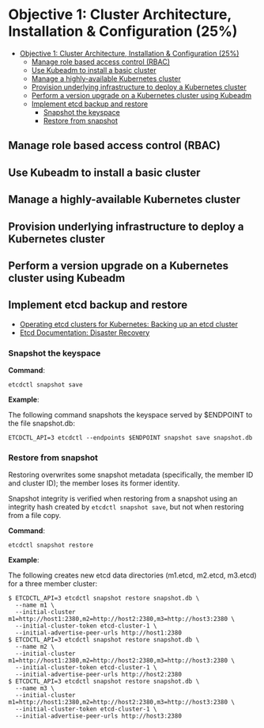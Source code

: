 # Objective 1: Cluster Architecture, Installation & Configuration (25%)

- [Objective 1: Cluster Architecture, Installation & Configuration (25%)](#objective-1-cluster-architecture-installation--configuration-25)
  - [Manage role based access control (RBAC)](#manage-role-based-access-control-rbac)
  - [Use Kubeadm to install a basic cluster](#use-kubeadm-to-install-a-basic-cluster)
  - [Manage a highly-available Kubernetes cluster](#manage-a-highly-available-kubernetes-cluster)
  - [Provision underlying infrastructure to deploy a Kubernetes cluster](#provision-underlying-infrastructure-to-deploy-a-kubernetes-cluster)
  - [Perform a version upgrade on a Kubernetes cluster using Kubeadm](#perform-a-version-upgrade-on-a-kubernetes-cluster-using-kubeadm)
  - [Implement etcd backup and restore](#implement-etcd-backup-and-restore)
    - [Snapshot the keyspace](#snapshot-the-keyspace)
    - [Restore from snapshot](#restore-from-snapshot)

## Manage role based access control (RBAC)

## Use Kubeadm to install a basic cluster

## Manage a highly-available Kubernetes cluster

## Provision underlying infrastructure to deploy a Kubernetes cluster

## Perform a version upgrade on a Kubernetes cluster using Kubeadm

## Implement etcd backup and restore

- [Operating etcd clusters for Kubernetes: Backing up an etcd cluster](https://kubernetes.io/docs/tasks/administer-cluster/configure-upgrade-etcd/#backing-up-an-etcd-cluster)
- [Etcd Documentation: Disaster Recovery](https://etcd.io/docs/v3.4.0/op-guide/recovery/)

### Snapshot the keyspace

**Command**:

`etcdctl snapshot save`

**Example**:

The following command snapshots the keyspace served by $ENDPOINT to the file snapshot.db:

`ETCDCTL_API=3 etcdctl --endpoints $ENDPOINT snapshot save snapshot.db`

### Restore from snapshot

Restoring overwrites some snapshot metadata (specifically, the member ID and cluster ID); the member loses its former identity.

Snapshot integrity is verified when restoring from a snapshot using an integrity hash created by `etcdctl snapshot save`, but not when restoring from a file copy.

**Command**:

`etcdctl snapshot restore`

**Example**:

The following creates new etcd data directories (m1.etcd, m2.etcd, m3.etcd) for a three member cluster:

```
$ ETCDCTL_API=3 etcdctl snapshot restore snapshot.db \
  --name m1 \
  --initial-cluster m1=http://host1:2380,m2=http://host2:2380,m3=http://host3:2380 \
  --initial-cluster-token etcd-cluster-1 \
  --initial-advertise-peer-urls http://host1:2380
$ ETCDCTL_API=3 etcdctl snapshot restore snapshot.db \
  --name m2 \
  --initial-cluster m1=http://host1:2380,m2=http://host2:2380,m3=http://host3:2380 \
  --initial-cluster-token etcd-cluster-1 \
  --initial-advertise-peer-urls http://host2:2380
$ ETCDCTL_API=3 etcdctl snapshot restore snapshot.db \
  --name m3 \
  --initial-cluster m1=http://host1:2380,m2=http://host2:2380,m3=http://host3:2380 \
  --initial-cluster-token etcd-cluster-1 \
  --initial-advertise-peer-urls http://host3:2380
  ```
